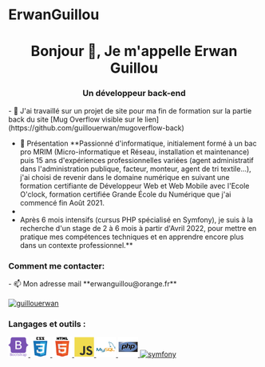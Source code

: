 
# ErwanGuillou
<h1 align="center">Bonjour 👋, Je m'appelle Erwan Guillou</h1>
<h3 align="center">Un développeur back-end</h3>
- 🔭 J'ai travaillé sur un projet de site pour ma fin de formation sur la partie back du site [Mug Overflow visible sur le lien](https://github.com/guillouerwan/mugoverflow-back)

- 💬 Présentation **Passionné d'informatique, initialement formé à un bac pro MRIM (Micro-informatique et Réseau, installation et maintenance) puis 15 ans d'expériences professionnelles variées (agent administratif dans l'administration publique, facteur, monteur, agent de tri textile...), j'ai choisi de revenir dans le domaine numérique en suivant une formation certifiante de Développeur Web et Web Mobile avec l'Ecole O'clock, formation certifiée Grande École du Numérique que j'ai commencé fin Août 2021. 
- 
- Après 6 mois intensifs (cursus PHP spécialisé en Symfony), je suis à la recherche d'un stage de 2 à 6 mois à partir d'Avril 2022, pour mettre en pratique mes compétences techniques et en apprendre encore plus dans un contexte professionnel.**

<h3 align="left">Comment me contacter:</h3>
- 📫 Mon adresse mail **erwanguillou@orange.fr**
<p align="left">
<a href="https://linkedin.com/in/guillouerwan" target="blank"><img align="center" src="https://raw.githubusercontent.com/rahuldkjain/github-profile-readme-generator/master/src/images/icons/Social/linked-in-alt.svg" alt="guillouerwan" height="30" width="40" /></a>
</p>

<h3 align="left">Langages et outils :</h3>
<p align="left"> <a href="https://getbootstrap.com" target="_blank" rel="noreferrer"> <img src="https://raw.githubusercontent.com/devicons/devicon/master/icons/bootstrap/bootstrap-plain-wordmark.svg" alt="bootstrap" width="40" height="40"/> </a> <a href="https://www.w3schools.com/css/" target="_blank" rel="noreferrer"> <img src="https://raw.githubusercontent.com/devicons/devicon/master/icons/css3/css3-original-wordmark.svg" alt="css3" width="40" height="40"/> </a> <a href="https://www.w3.org/html/" target="_blank" rel="noreferrer"> <img src="https://raw.githubusercontent.com/devicons/devicon/master/icons/html5/html5-original-wordmark.svg" alt="html5" width="40" height="40"/> </a> <a href="https://developer.mozilla.org/en-US/docs/Web/JavaScript" target="_blank" rel="noreferrer"> <img src="https://raw.githubusercontent.com/devicons/devicon/master/icons/javascript/javascript-original.svg" alt="javascript" width="40" height="40"/> </a> <a href="https://www.mysql.com/" target="_blank" rel="noreferrer"> <img src="https://raw.githubusercontent.com/devicons/devicon/master/icons/mysql/mysql-original-wordmark.svg" alt="mysql" width="40" height="40"/> </a> <a href="https://www.php.net" target="_blank" rel="noreferrer"> <img src="https://raw.githubusercontent.com/devicons/devicon/master/icons/php/php-original.svg" alt="php" width="40" height="40"/> </a> <a href="https://symfony.com" target="_blank" rel="noreferrer"> <img src="https://symfony.com/logos/symfony_black_03.svg" alt="symfony" width="40" height="40"/> </a> </p>
